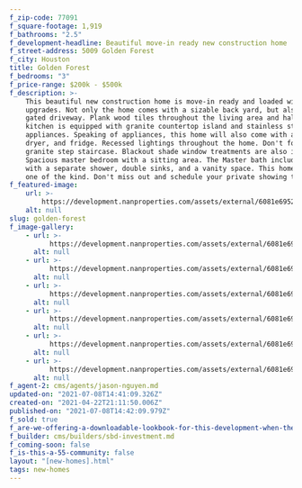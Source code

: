 ```yaml
---
f_zip-code: 77091
f_square-footage: 1,919
f_bathrooms: "2.5"
f_development-headline: Beautiful move-in ready new construction home
f_street-address: 5009 Golden Forest
f_city: Houston
title: Golden Forest
f_bedrooms: "3"
f_price-range: $200k - $500k
f_description: >-
    This beautiful new construction home is move-in ready and loaded with
    upgrades. Not only the home comes with a sizable back yard, but also a private
    gated driveway. Plank wood tiles throughout the living area and hallways. The
    kitchen is equipped with granite countertop island and stainless steel
    appliances. Speaking of appliances, this home will also come with a washer,
    dryer, and fridge. Recessed lightings throughout the home. Don't forget the
    granite step staircase. Blackout shade window treatments are also included.
    Spacious master bedroom with a sitting area. The Master bath includes a tub
    with a separate shower, double sinks, and a vanity space. This home is truly
    one of the kind. Don't miss out and schedule your private showing today.
f_featured-image:
    url: >-
        https://development.nanproperties.com/assets/external/6081e695265b0927fb86727d_6077c896a5cf012f02ac82e4_60347f958b67dimg-3-1.jpeg
    alt: null
slug: golden-forest
f_image-gallery:
    - url: >-
          https://development.nanproperties.com/assets/external/6081e695265b0983f086727c_6077c896a5cf010023ac82e2_6034806bad2c9img-5-2.jpeg
      alt: null
    - url: >-
          https://development.nanproperties.com/assets/external/6081e695265b09e24286727e_6077c896a5cf017f58ac82e3_6034806d20d17img-6-4.jpeg
      alt: null
    - url: >-
          https://development.nanproperties.com/assets/external/6081e695265b09dec2867280_6077c896a5cf014978ac82e8_6034806e8423bimg-8-1.jpeg
      alt: null
    - url: >-
          https://development.nanproperties.com/assets/external/6081e695265b0905ae86727f_6077c896a5cf016fb7ac82e5_6034807006937img-13-2.jpeg
      alt: null
    - url: >-
          https://development.nanproperties.com/assets/external/6081e695265b0926a4867281_6077c896a5cf01d40bac82e6_60348071625cdimg-19.jpeg
      alt: null
    - url: >-
          https://development.nanproperties.com/assets/external/6081e695265b09d7ca867282_6077c896a5cf01f802ac82e7_60348072c43b2img-21.jpeg
      alt: null
f_agent-2: cms/agents/jason-nguyen.md
updated-on: "2021-07-08T14:41:09.326Z"
created-on: "2021-04-22T21:11:50.006Z"
published-on: "2021-07-08T14:42:09.979Z"
f_sold: true
f_are-we-offering-a-downloadable-lookbook-for-this-development-when-they-submit-their-contact-info: false
f_builder: cms/builders/sbd-investment.md
f_coming-soon: false
f_is-this-a-55-community: false
layout: "[new-homes].html"
tags: new-homes
---
```

